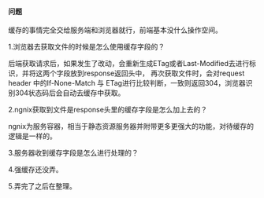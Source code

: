 #### 问题


缓存的事情完全交给服务端和浏览器就行，前端基本没什么操作空间。

1.浏览器去获取文件的时候是怎么使用缓存字段的？

后端获取请求后，如果发生了改动，会重新生成ETag或者Last-Modified去进行标识，并将这两个字段放到response返回头中，
再次获取文件时，会对request header 中的If-None-Match 与 ETag进行比较判断，一致则返回304，浏览器识别304状态码后会自动去缓存中获取。

2.ngnix获取到文件是response头里的缓存字段是怎么加上去的？

ngnix为服务容器，相当于静态资源服务器并附带更多更强大的功能，对待缓存的逻辑是一样的。

3.服务器收到缓存字段是怎么进行处理的？

4.强缓存还没弄。

5.弄完了之后在整理。